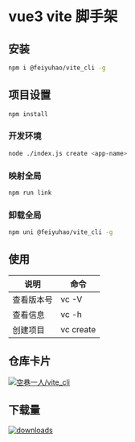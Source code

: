 # vue3 vite 脚手架

## 安装

```bash
npm i @feiyuhao/vite_cli -g
```

## 项目设置

```bash
npm install
```

### 开发环境

```bash
node ./index.js create <app-name>
```

### 映射全局

```bash
npm run link
```

### 卸载全局

```bash
npm uni @feiyuhao/vite_cli -g
```

## 使用

|说明|命令|
|-|-|
|查看版本号|vc -V|
|查看信息|vc -h|
|创建项目|vc create <app-name>|

## 仓库卡片

[![空巷一人/vite_cli](https://gitee.com/fei-yuhao/vite_cli/widgets/widget_card.svg?colors=4183c4,ffffff,ffffff,e3e9ed,666666,9b9b9b)](https://gitee.com/fei-yuhao/vite_cli)

## 下载量

[![downloads](https://img.shields.io/npm/dt/@feiyuhao/vite_cli) ](https://www.npmjs.com/package/@feiyuhao/vite_cli)